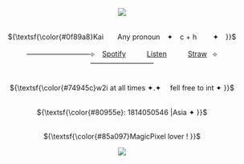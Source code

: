 <p align="center">
<img src="https://github.com/user-attachments/assets/3bb83998-22c0-43ea-aec5-43d00fb2ee37" />
</p>

<p align="center">
  <br> ${\textsf{\color{#0f89a8}Kai　　Any pronoun　✦　c + h　 　✦　}}$ <br>
 


<p align="center">
—————————⟣⠀ <a href="https://open.spotify.com/user/31akliaw36bcjt5fhwpzckkznwl4?si=65133e95ac2e4137">Spotify</a>　　　<a href="https://www.youtube.com/watch?v=RIA-vEJB1Aw&list=RDRIA-vEJB1Aw&start_radio=1&pp=ygUIcGx1cyBib3mgBwE%3D">Listen</a>　　　<a href="https://www.youtube.com/watchv=dQw4w9WgXcQ&list=RDdQw4w9WgXcQ&start_radio=1&pp=ygUIcmlja3JvbGygBwE%3D">Straw</a>⠀⟢—————————

<p align="center">
  <br> ${\textsf{\color{#74945c}w2i at all times       ✦.✦　      fell free to int  ✦ }}$ <br>


<p align="center">
<br> ${\textsf{\color{#80955e}: 1814050546 |Asia ✦ }}$ <br>
</p>




<p align="center">
  <br> ${\textsf{\color{#85a097}MagicPixel   lover !  }}$ <br>

<p align="center">
<img src="https://github.com/user-attachments/assets/ee171c68-09ab-4b8d-a631-deabe1162de4" />


